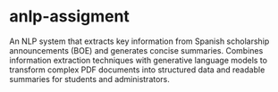 # anlp-assigment
An NLP system that extracts key information from Spanish scholarship announcements (BOE) and generates concise summaries. Combines information extraction techniques with generative language models to transform complex PDF documents into structured data and readable summaries for students and administrators.
